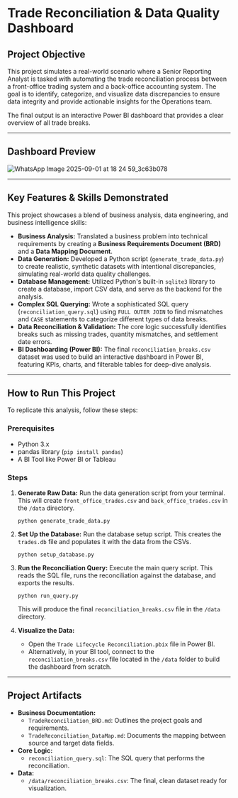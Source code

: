 
# Trade Reconciliation & Data Quality Dashboard

## Project Objective

This project simulates a real-world scenario where a Senior Reporting Analyst is tasked with automating the trade reconciliation process between a front-office trading system and a back-office accounting system. The goal is to identify, categorize, and visualize data discrepancies to ensure data integrity and provide actionable insights for the Operations team.

The final output is an interactive Power BI dashboard that provides a clear overview of all trade breaks.

---

## Dashboard Preview
![WhatsApp Image 2025-09-01 at 18 24 59_3c63b078](https://github.com/user-attachments/assets/9f83e0a7-7839-4302-8136-d8164b450682)


---

## Key Features & Skills Demonstrated

This project showcases a blend of business analysis, data engineering, and business intelligence skills:

*   **Business Analysis:** Translated a business problem into technical requirements by creating a **Business Requirements Document (BRD)** and a **Data Mapping Document**.
*   **Data Generation:** Developed a Python script (`generate_trade_data.py`) to create realistic, synthetic datasets with intentional discrepancies, simulating real-world data quality challenges.
*   **Database Management:** Utilized Python's built-in `sqlite3` library to create a database, import CSV data, and serve as the backend for the analysis.
*   **Complex SQL Querying:** Wrote a sophisticated SQL query (`reconciliation_query.sql`) using `FULL OUTER JOIN` to find mismatches and `CASE` statements to categorize different types of data breaks.
*   **Data Reconciliation & Validation:** The core logic successfully identifies breaks such as missing trades, quantity mismatches, and settlement date errors.
*   **BI Dashboarding (Power BI):** The final `reconciliation_breaks.csv` dataset was used to build an interactive dashboard in Power BI, featuring KPIs, charts, and filterable tables for deep-dive analysis.

---

## How to Run This Project

To replicate this analysis, follow these steps:

### Prerequisites
*   Python 3.x
*   pandas library (`pip install pandas`)
*   A BI Tool like Power BI or Tableau

### Steps

1.  **Generate Raw Data:** Run the data generation script from your terminal. This will create `front_office_trades.csv` and `back_office_trades.csv` in the `/data` directory.
    ```shell
    python generate_trade_data.py
    ```

2.  **Set Up the Database:** Run the database setup script. This creates the `trades.db` file and populates it with the data from the CSVs.
    ```shell
    python setup_database.py
    ```

3.  **Run the Reconciliation Query:** Execute the main query script. This reads the SQL file, runs the reconciliation against the database, and exports the results.
    ```shell
    python run_query.py
    ```
    This will produce the final `reconciliation_breaks.csv` file in the `/data` directory.

4.  **Visualize the Data:**
    *   Open the `Trade Lifecycle Reconciliation.pbix` file in Power BI.
    *   Alternatively, in your BI tool, connect to the `reconciliation_breaks.csv` file located in the `/data` folder to build the dashboard from scratch.

---

## Project Artifacts

*   **Business Documentation:**
    *   `TradeReconciliation_BRD.md`: Outlines the project goals and requirements.
    *   `TradeReconciliation_DataMap.md`: Documents the mapping between source and target data fields.
*   **Core Logic:**
    *   `reconciliation_query.sql`: The SQL query that performs the reconciliation.
*   **Data:**
    *   `/data/reconciliation_breaks.csv`: The final, clean dataset ready for visualization.
